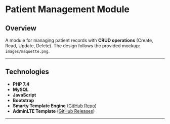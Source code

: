 # Patient Management Module

## Overview
A module for managing patient records with **CRUD operations** (Create, Read, Update, Delete). The design follows the provided mockup: `images/maquette.png`.

---

## Technologies
- **PHP 7.4**
- **MySQL**
- **JavaScript**
- **Bootstrap**
- **Smarty Template Engine** ([GitHub Repo](https://github.com/smarty-php/smarty))
- **AdminLTE Template** ([GitHub Releases](https://github.com/ColorlibHQ/AdminLTE/releases))

---





